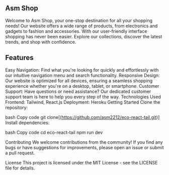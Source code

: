 ##   Asm  Shop

Welcome to Asm Shop, your one-stop destination for all your shopping needs! Our website offers a wide range of products, from electronics and gadgets to fashion and accessories. With our user-friendly interface shopping has never been easier. Explore our collections, discover the latest trends, and shop with confidence.

##  Features

Easy Navigation: Find what you're looking for quickly and effortlessly with our intuitive navigation menu and search functionality.
Responsive Design: Our website is optimized for all devices, ensuring a seamless shopping experience whether you're on a desktop, tablet, or smartphone.
Customer Support: Have questions or need assistance? Our dedicated customer support team is here to help you every step of the way.
Technologies Used
Frontend: Tailwind, React.js
Deployment: Heroku
Getting Started
Clone the repository:

bash
Copy code
git clone[(https://github.com/asm2212/eco-react-tail.git)]
Install dependencies:

bash
Copy code
cd eco-react-tail
npm run dev

Contributing
We welcome contributions from the community! If you find any bugs or have suggestions for improvements, please open an issue or submit a pull request.

License
This project is licensed under the MIT License - see the LICENSE file for details.
